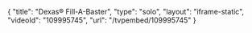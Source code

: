 {
    "title": "Dexas&reg; Fill-A-Baster",
    "type": "solo",
    "layout": "iframe-static",
    "videoId": "109995745",
    "url": "\/tvpembed\/109995745"
}